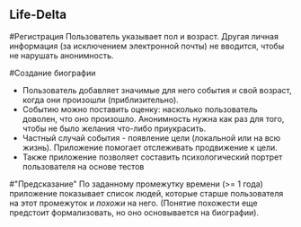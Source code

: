## Life-Delta

#Регистрация
Пользователь указывает пол и возраст. Другая личная информация (за исключением электронной почты) не вводится, чтобы не нарушать анонимность.

#Создание биографии
* Пользователь добавляет значимые для него события и свой возраст, когда они произошли (приблизительно). 
* Событию можно поставить оценку: насколько пользователь доволен, что оно произошло. Анонимность нужна как раз для того, чтобы не было желания что-либо приукрасить. 
* Частный случай события - появление цели (локальной или на всю жизнь). Приложение помогает отслеживать продвижение к цели.
* Также приложение позволяет составить психологический портрет пользователя на основе тестов 

#"Предсказание"
По заданному промежутку времени (>= 1 года) приложение показывает список людей, которые старше пользователя на этот промежуток и *похожи* на него. (Понятие похожести еще предстоит формализовать, но оно основывается на биографии). 
